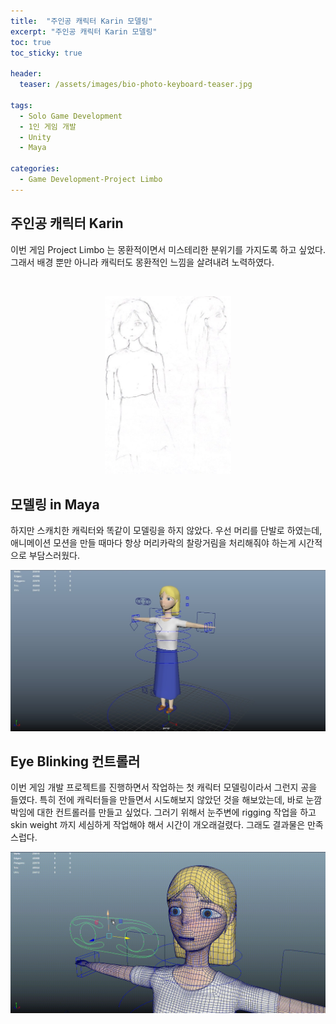 ```yaml
---
title:  "주인공 캐릭터 Karin 모델링"
excerpt: "주인공 캐릭터 Karin 모델링"
toc: true
toc_sticky: true

header:
  teaser: /assets/images/bio-photo-keyboard-teaser.jpg
  
tags:
  - Solo Game Development
  - 1인 게임 개발
  - Unity
  - Maya
  
categories:
  - Game Development-Project Limbo
---
```




## 주인공 캐릭터 Karin
이번 게임 Project Limbo 는 몽환적이면서 미스테리한 분위기를 가지도록 하고 싶었다. 그래서 배경 뿐만 아니라 캐릭터도 몽환적인 느낌을 살려내려 노력하였다.

<br>
<p align="center">
<img src = "https://raw.githubusercontent.com/ronick-grammer/ronick-grammer.github.io/main/assets/images/1-1-Karin_modeling/Karinmodeling.jpg" width="40%">
</p>
  
## 모델링 in Maya
하지만 스캐치한 캐릭터와 똑같이 모델링을 하지 않았다. 우선 머리를 단발로 하였는데, 애니메이션 모션을 만들 때마다 항상 머리카락의 찰랑거림을 처리해줘야 하는게 시간적으로 부담스러웠다.

<p align="center">
<img src = "https://raw.githubusercontent.com/ronick-grammer/ronick-grammer.github.io/main/assets/images/1-1-Karin_modeling/Karin_modeling_maya.jpg">
</p>


## Eye Blinking 컨트롤러
이번 게임 개발 프로젝트를 진행하면서 작업하는 첫 캐릭터 모델링이라서 그런지 공을 들였다. 특히 전에 캐릭터들을 만들면서 시도해보지 않았던 것을 해보았는데, 바로 눈깜박임에 대한 컨트롤러를 만들고 싶었다.
그러기 위해서 눈주변에 rigging 작업을 하고 skin weight 까지 세심하게 작업해야 해서 시간이 개오래걸렸다. 그래도 결과물은 만족스럽다.


<p align="center">
<img src = "https://raw.githubusercontent.com/ronick-grammer/ronick-grammer.github.io/main/assets/images/1-1-Karin_modeling/Karin_Modeling_Blink_Maya.gif">
</p>



